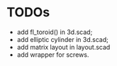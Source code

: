 # TODOs

- add fl_toroid() in 3d.scad;
- add elliptic cylinder in 3d.scad;
- add matrix layout in layout.scad
- add wrapper for screws.
